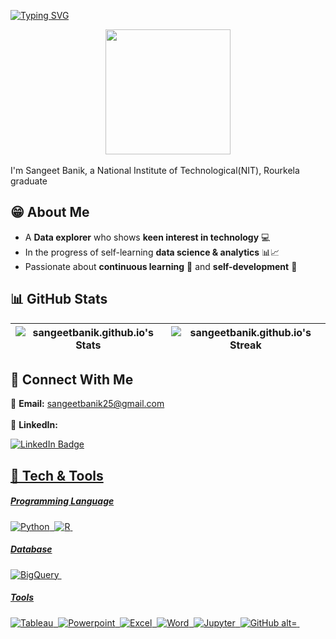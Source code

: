 
[![Typing SVG](https://readme-typing-svg.herokuapp.com?font=Ubuntu&pause=1000&color=037DF9FF&width=435&lines=Hello+there!+%F0%9F%98%8A%F0%9F%91%8B)](https://git.io/typing-svg)

<div id="header" align="center">
  <img src="https://media.giphy.com/media/RkX2zcpO79EAf82ESl/giphy.gif" width="200"/>
</div>
<br>
I'm Sangeet Banik, a National Institute of Technological(NIT), Rourkela graduate

## 😁 About Me 

- A **Data explorer** who shows **keen interest in technology** 💻
- In the progress of self-learning **data science & analytics** 📊📈
- Passionate about **continuous learning** 💫 and **self-development** 🌱

## 📊 GitHub Stats 
| ![sangeetbanik.github.io's Stats](https://github-readme-stats.vercel.app/api?username=sangeetbanik&theme=dark&show_icons=true&hide_border=true&count_private=true) | ![sangeetbanik.github.io's Streak](https://github-readme-streak-stats.herokuapp.com/?user=sangeetbanik&theme=dark&hide_border=true)|
| ----------------------------------------------------------------------- | ----------------------------------------------------------------------- |

## 👥 Connect With Me 
📩 **Email:** sangeetbanik25@gmail.com <br>
<br>
💼 **LinkedIn:** 
<div id="badges">
  <a href="https://linkedin.com/in/sangeet-banik-30906b212">
  <img src="https://img.shields.io/badge/LinkedIn-blue?style=for-the-badge&logo=linkedin&logoColor=white" alt="LinkedIn Badge"/>
</div>
<img src="https://komarev.com/ghpvc/?username=sangeetbanik&style=flat-square&color=blue" alt=""/>


## 🔧 Tech & Tools 
##### Programming Language
<div>
  <img src="https://img.shields.io/badge/Python-4584b6?style=for-the-badge&logo=python&logoColor=ffde57" title="Python" alt="Python" />&nbsp;
  <img src="https://img.shields.io/badge/R-165CAA?style=for-the-badge&logo=R&logoColor=white" title="R" alt="R" />&nbsp;
  
</div>

##### Database
<div>
  <img src="https://img.shields.io/badge/Google_BigQuery-4285F4?style=for-the-badge&logo=google-bigquery&logoColor=white" title="BigQuery" alt="BigQuery"/>&nbsp;
  
</div>

##### Tools
<div>
  <img src="https://img.shields.io/badge/Tableau-E97627?style=for-the-badge&logo=Tableau&logoColor=white" title="Tableau" alt="Tableau" />&nbsp;
  <img src="https://img.shields.io/badge/Microsoft_PowerPoint-d04423?style=for-the-badge&logo=microsoft-powerpoint&logoColor=white" title="Powerpoint" alt="Powerpoint"/>&nbsp;
  <img src="https://img.shields.io/badge/Microsoft_Excel-1d6f42?style=for-the-badge&logo=microsoft-excel&logoColor=white" title="Excel" alt="Excel"/>&nbsp;
  <img src="https://img.shields.io/badge/Microsoft_Word-2B579A?style=for-the-badge&logo=microsoft-word&logoColor=white" title="Word" alt="Word"/>&nbsp;
  <img src="https://img.shields.io/badge/Jupyter-F37626.svg?&style=for-the-badge&logo=Jupyter&logoColor=white" title="Jupyter" alt="Jupyter"/>&nbsp;
  <img src="https://img.shields.io/badge/GitHub-100000?style=for-the-badge&logo=github&logoColor=white" title="GitHub alt="GitHub"/>&nbsp;
  
</div>
